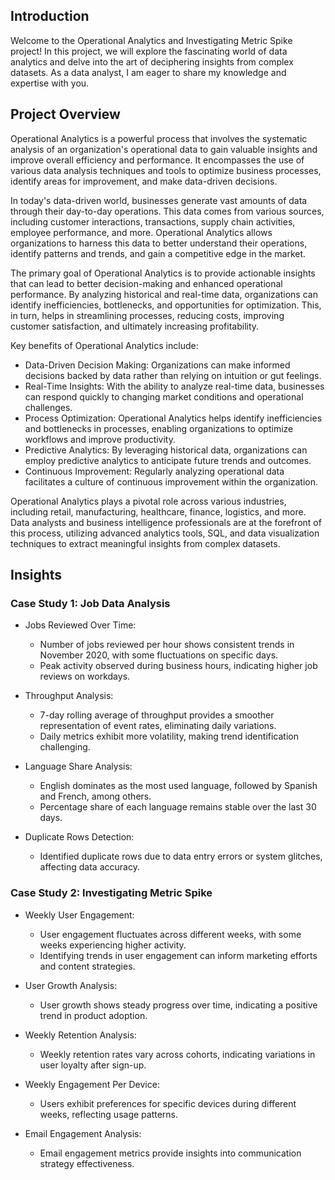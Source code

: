 ## Introduction

Welcome to the Operational Analytics and Investigating Metric Spike project! In this project, we will explore the fascinating world of data analytics and delve into the art of deciphering insights from complex datasets. As a data analyst, I am eager to share my knowledge and expertise with you.

## Project Overview

Operational Analytics is a powerful process that involves the systematic analysis of an organization's operational data to gain valuable insights and improve overall efficiency and performance. It encompasses the use of various data analysis techniques and tools to optimize business processes, identify areas for improvement, and make data-driven decisions.

In today's data-driven world, businesses generate vast amounts of data through their day-to-day operations. This data comes from various sources, including customer interactions, transactions, supply chain activities, employee performance, and more. Operational Analytics allows organizations to harness this data to better understand their operations, identify patterns and trends, and gain a competitive edge in the market.

The primary goal of Operational Analytics is to provide actionable insights that can lead to better decision-making and enhanced operational performance. By analyzing historical and real-time data, organizations can identify inefficiencies, bottlenecks, and opportunities for optimization. This, in turn, helps in streamlining processes, reducing costs, improving customer satisfaction, and ultimately increasing profitability.

Key benefits of Operational Analytics include:

- Data-Driven Decision Making: Organizations can make informed decisions backed by data rather than relying on intuition or gut feelings.
- Real-Time Insights: With the ability to analyze real-time data, businesses can respond quickly to changing market conditions and operational challenges.
- Process Optimization: Operational Analytics helps identify inefficiencies and bottlenecks in processes, enabling organizations to optimize workflows and improve productivity.
- Predictive Analytics: By leveraging historical data, organizations can employ predictive analytics to anticipate future trends and outcomes.
- Continuous Improvement: Regularly analyzing operational data facilitates a culture of continuous improvement within the organization.

Operational Analytics plays a pivotal role across various industries, including retail, manufacturing, healthcare, finance, logistics, and more. Data analysts and business intelligence professionals are at the forefront of this process, utilizing advanced analytics tools, SQL, and data visualization techniques to extract meaningful insights from complex datasets.


## Insights

### Case Study 1: Job Data Analysis

- Jobs Reviewed Over Time:
  - Number of jobs reviewed per hour shows consistent trends in November 2020, with some fluctuations on specific days.
  - Peak activity observed during business hours, indicating higher job reviews on workdays.

- Throughput Analysis:
  - 7-day rolling average of throughput provides a smoother representation of event rates, eliminating daily variations.
  - Daily metrics exhibit more volatility, making trend identification challenging.

- Language Share Analysis:
  - English dominates as the most used language, followed by Spanish and French, among others.
  - Percentage share of each language remains stable over the last 30 days.

- Duplicate Rows Detection:
  - Identified duplicate rows due to data entry errors or system glitches, affecting data accuracy.

### Case Study 2: Investigating Metric Spike

- Weekly User Engagement:
  - User engagement fluctuates across different weeks, with some weeks experiencing higher activity.
  - Identifying trends in user engagement can inform marketing efforts and content strategies.

- User Growth Analysis:
  - User growth shows steady progress over time, indicating a positive trend in product adoption.

- Weekly Retention Analysis:
  - Weekly retention rates vary across cohorts, indicating variations in user loyalty after sign-up.

- Weekly Engagement Per Device:
  - Users exhibit preferences for specific devices during different weeks, reflecting usage patterns.

- Email Engagement Analysis:
  - Email engagement metrics provide insights into communication strategy effectiveness.
